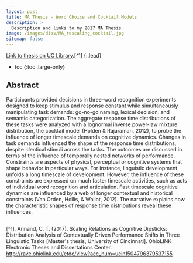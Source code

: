 ```yaml
---
layout: post
title: MA Thesis - Word Choice and Cocktail Models
description: >
  Description and links to my 2017 MA Thesis 
image: /images/diss/MA_rescaling_cocktail.jpg
sitemap: false
---
```


[Link to thesis on UC Library]("https://etd.ohiolink.edu/acprod/odb_etd/etd/r/1501/10?clear=10&p10_accession_num=ucin1504796379537155").[^1]
{:.lead}

* toc
{:toc .large-only}

## Abstract

Participants provided decisions in three-word recognition experiments designed to keep stimulus and response constant while simultaneously manipulating task demands: go-no-go naming, lexical decision, and semantic categorization. The aggregate response time distributions of these tasks were analyzed with a lognormal inverse power-law mixture distribution, the cocktail model (Holden & Rajaraman, 2012), to probe the influence of longer timescale demands on cognitive dynamics. Changes in task demands influenced the shape of the response time distributions, despite identical stimuli across the tasks. The outcomes are discussed in terms of the influence of temporally nested networks of performance. Constraints are aspects of physical, perceptual or cognitive systems that shape behavior in particular ways. For instance, linguistic development unfolds a long timescale of development. However, the influence of these constraints are expressed on much faster timescale activities, such as acts of individual word recognition and articulation. Fast timescale cognitive dynamics are influenced by a web of longer contextual and historical constraints (Van Orden, Hollis, & Wallot, 2012). The narrative explains how the characteristic shapes of response time distributions reveal these influences.

##


[^1]. Annand, C. T. (2017). Scaling Relations as Cognitive Dipsticks: Distribution Analysis of Contextually Driven Performance Shifts in Three Linguistic Tasks [Master's thesis, University of Cincinnati]. OhioLINK Electronic Theses and Dissertations Center. http://rave.ohiolink.edu/etdc/view?acc_num=ucin1504796379537155